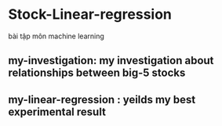 # Stock-Linear-regression
bài tập môn machine learning

## my-investigation: my investigation about relationships between big-5 stocks
## my-linear-regression : yeilds my best experimental result
